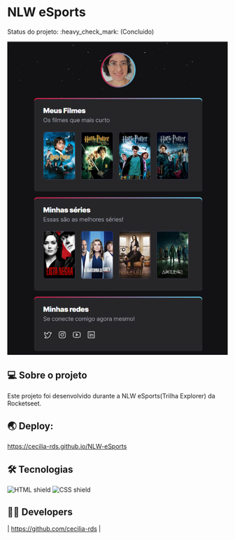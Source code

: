 
<h1 align="">NLW eSports</h1>

<p align=""> 
 Status do projeto: :heavy_check_mark: (Concluido)
</p>


![Design preview for the page coding](./assets/img/prev.PNG)


## 💻 Sobre o projeto

Este projeto foi desenvolvido durante a NLW eSports(Trilha Explorer) da Rocketseet.


## 🌏 Deploy:

https://cecilia-rds.github.io/NLW-eSports



## 🛠 Tecnologias


<img src="https://img.shields.io/badge/HTML5-E34F26?style=for-the-badge&logo=html5&logoColor=white" alt="HTML shield"> <img src="https://img.shields.io/badge/CSS3-1572B6?style=for-the-badge&logo=css3&logoColor=white" alt="CSS shield"> 

## 👩‍💻 Developers

| https://github.com/cecilia-rds |

